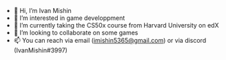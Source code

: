 - 👋 Hi, I’m Ivan Mishin
- 👀 I’m interested in game developpment
- 🌱 I’m currently taking the CS50x course from Harvard University on edX
- 💞️ I’m looking to collaborate on some games
- 📫 You can reach via email (imishin5365@gmail.com) or via discord (IvanMishin#3997)

<!---
IvanMishin1/IvanMishin1 is a ✨ special ✨ repository because its `README.md` (this file) appears on your GitHub profile.
You can click the Preview link to take a look at your changes.
--->
